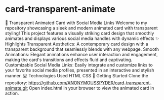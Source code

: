 # card-transparent-animate
🎨 Transparent Animated Card with Social Media Links Welcome to my repository showcasing a sleek and modern animated card with transparent styling! This project features a visually striking card design that smoothly animates and displays various social media handles with dynamic effects
✨ Highlights
Transparent Aesthetics: A contemporary card design with a transparent background that seamlessly blends with any webpage.
Smooth Animations: Elegant animations enhance user interaction and engagement, making the card's transitions and effects fluid and captivating.
Customizable Social Media Links: Easily integrate and customize links to your favorite social media profiles, presented in an interactive and stylish manner.
💻 Technologies Used
HTML
CSS
🚀 Getting Started
Clone the repository: https://github.com/ANONYMOUSSPYDER/card-transparent-animate.git
Open index.html in your browser to view the animated card in action.
